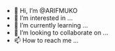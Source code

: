 - 👋 Hi, I’m @ARIFMUKO
- 👀 I’m interested in ...
- 🌱 I’m currently learning ...
- 💞️ I’m looking to collaborate on ...
- 📫 How to reach me ...

<!---
ARIFMUKO/ARIFMUKO is a ✨ special ✨ repository because its `README.md` (this file) appears on your GitHub profile.
You can click the Preview link to take a look at your changes.
--->
